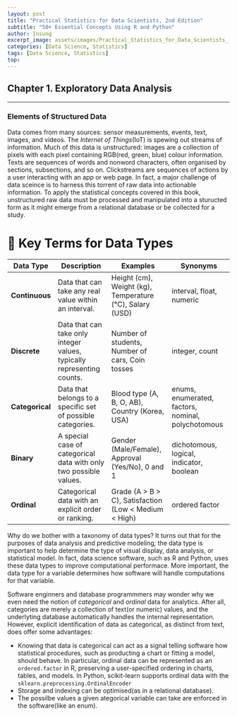 ```yaml
---
layout: post
title: "Practical Statistics for Data Scientists, 2nd Edition"
subtitle: "50+ Essential Concepts Using R and Python"
author: Insung
excerpt_image: assets/images/Practical_Statistics_for_Data_Scientists_-_Peter_Gedeck.jpg
categories: [Data Science, Statistics]
tags: [Data Science, Statistics]
top:
---
```

## Chapter 1. Exploratory Data Analysis
---


### Elements of Structured Data
Data comes from many sources: sensor measurements, events, text, images, and videos. The *Internet of Things*(IoT) is spewing out streams of information. Much of this data is unstructured: images are a collection of pixels with each pixel containing RGB(red, green, blue) colour information. Texts are sequences of words and nonword characters, often organised by sections, subsections, and so on. Clickstreams are sequences of actions by a user interacting with an app or web page. In fact, a major challenge of data sceince is to harness this torrent of raw data into actionable information. To apply the statistical concepts covered in this book, unstructured raw data must be processed and manipulated into a sturucted form as it might emerge from a relational database or be collected for a study.

# **📌 Key Terms for Data Types**

| Data Type | Description | Examples | Synonyms |
|-----------|------------|----------|----------|
| **Continuous** | Data that can take any real value within an interval. | Height (cm), Weight (kg), Temperature (°C), Salary (USD) | interval, float, numeric |
| **Discrete** | Data that can take only integer values, typically representing counts. | Number of students, Number of cars, Coin tosses | integer, count |
| **Categorical** | Data that belongs to a specific set of possible categories. | Blood type (A, B, O, AB), Country (Korea, USA) | enums, enumerated, factors, nominal, polychotomous |
| **Binary** | A special case of categorical data with only two possible values. | Gender (Male/Female), Approval (Yes/No), 0 and 1 | dichotomous, logical, indicator, boolean |
| **Ordinal** | Categorical data with an explicit order or ranking. | Grade (A > B > C), Satisfaction (Low < Medium < High) | ordered factor |

Why do we bother with a taxonomy of data types? It turns out that for the purposes of data analysis and predictive modeling, the data type is important to help determine the type of visual display, data analysis, or statistical model. In fact, data science software, such as R and Python, uses these data types to improve computational performace. More important, the data type for a variable determines how software will handle computations for that variable.

Software enginners and database programmmers may wonder why we even need the notion of *categorical* and *ordinal* data for analytics. After all, categories are merely a collection of text(or numeric) values, and the underlyting database automatically handles the internal representation. However, explicit identification of data as categorical, as distinct from text, does offer some advantages:

- Knowing that data is categorical can act as a signal telling software how statistical procedures, such as producting a chart or fitting a model, should behave. In particular, ordinal data can be represented as an `ordered.factor` in R, preserving a user-specified ordering in charts, tables, and models. In Python, scikit-learn supports ordinal data with the `sklearn.preprocessing.OrdinalEncoder`
- Storage and indexing can be optimised(as in a relational database).
- The possilbe values a given ategorical variable can take are enforced in the software(like an enum).
